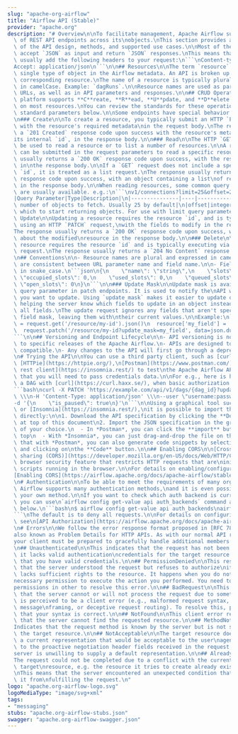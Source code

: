 ```yaml
---
slug: "apache-org-airflow"
title: "Airflow API (Stable)"
provider: "apache.org"
description: "# Overview\n\nTo facilitate management, Apache Airflow supports a range\
  \ of REST API endpoints across its\nobjects.\nThis section provides an overview\
  \ of the API design, methods, and supported use cases.\n\nMost of the endpoints\
  \ accept `JSON` as input and return `JSON` responses.\nThis means that you must\
  \ usually add the following headers to your request:\n```\nContent-type: application/json\n\
  Accept: application/json\n```\n\n## Resources\n\nThe term `resource` refers to a\
  \ single type of object in the Airflow metadata. An API is broken up by its\nendpoint's\
  \ corresponding resource.\nThe name of a resource is typically plural and expressed\
  \ in camelCase. Example: `dagRuns`.\n\nResource names are used as part of endpoint\
  \ URLs, as well as in API parameters and responses.\n\n## CRUD Operations\n\nThe\
  \ platform supports **C**reate, **R**ead, **U**pdate, and **D**elete operations\
  \ on most resources.\nYou can review the standards for these operations and their\
  \ standard parameters below.\n\nSome endpoints have special behavior as exceptions.\n\
  \n### Create\n\nTo create a resource, you typically submit an HTTP `POST` request\
  \ with the resource's required metadata\nin the request body.\nThe response returns\
  \ a `201 Created` response code upon success with the resource's metadata, including\n\
  its internal `id`, in the response body.\n\n### Read\n\nThe HTTP `GET` request can\
  \ be used to read a resource or to list a number of resources.\n\nA resource's `id`\
  \ can be submitted in the request parameters to read a specific resource.\nThe response\
  \ usually returns a `200 OK` response code upon success, with the resource's metadata\
  \ in\nthe response body.\n\nIf a `GET` request does not include a specific resource\
  \ `id`, it is treated as a list request.\nThe response usually returns a `200 OK`\
  \ response code upon success, with an object containing a list\nof resources' metadata\
  \ in the response body.\n\nWhen reading resources, some common query parameters\
  \ are usually available. e.g.:\n```\nv1/connections?limit=25&offset=25\n```\n\n\
  |Query Parameter|Type|Description|\n|---------------|----|-----------|\n|limit|integer|Maximum\
  \ number of objects to fetch. Usually 25 by default|\n|offset|integer|Offset after\
  \ which to start returning objects. For use with limit query parameter.|\n\n###\
  \ Update\n\nUpdating a resource requires the resource `id`, and is typically done\
  \ using an HTTP `PATCH` request,\nwith the fields to modify in the request body.\n\
  The response usually returns a `200 OK` response code upon success, with information\
  \ about the modified\nresource in the response body.\n\n### Delete\n\nDeleting a\
  \ resource requires the resource `id` and is typically executing via an HTTP `DELETE`\
  \ request.\nThe response usually returns a `204 No Content` response code upon success.\n\
  \n## Conventions\n\n- Resource names are plural and expressed in camelCase.\n- Names\
  \ are consistent between URL parameter name and field name.\n\n- Field names are\
  \ in snake_case.\n```json\n{\n    \"name\": \"string\",\n    \"slots\": 0,\n   \
  \ \"occupied_slots\": 0,\n    \"used_slots\": 0,\n    \"queued_slots\": 0,\n   \
  \ \"open_slots\": 0\n}\n```\n\n### Update Mask\n\nUpdate mask is available as a\
  \ query parameter in patch endpoints. It is used to notify the\nAPI which fields\
  \ you want to update. Using `update_mask` makes it easier to update objects\nby\
  \ helping the server know which fields to update in an object instead of updating\
  \ all fields.\nThe update request ignores any fields that aren't specified in the\
  \ field mask, leaving them with\ntheir current values.\n\nExample:\n```\n  resource\
  \ = request.get('/resource/my-id').json()\n  resource['my_field'] = 'new-value'\n\
  \  request.patch('/resource/my-id?update_mask=my_field', data=json.dumps(resource))\n\
  ```\n\n## Versioning and Endpoint Lifecycle\n\n- API versioning is not synchronized\
  \ to specific releases of the Apache Airflow.\n- APIs are designed to be backward\
  \ compatible.\n- Any changes to the API will first go through a deprecation phase.\n\
  \n# Trying the API\n\nYou can use a third party client, such as [curl](https://curl.haxx.se/),\
  \ [HTTPie](https://httpie.org/),\n[Postman](https://www.postman.com/) or [the Insomnia\
  \ rest client](https://insomnia.rest/) to test\nthe Apache Airflow API.\n\nNote\
  \ that you will need to pass credentials data.\n\nFor e.g., here is how to pause\
  \ a DAG with [curl](https://curl.haxx.se/), when basic authorization is used:\n\
  ```bash\ncurl -X PATCH 'https://example.com/api/v1/dags/{dag_id}?update_mask=is_paused'\
  \ \\\n-H 'Content-Type: application/json' \\\n--user \"username:password\" \\\n\
  -d '{\n    \"is_paused\": true\n}'\n```\n\nUsing a graphical tool such as [Postman](https://www.postman.com/)\
  \ or [Insomnia](https://insomnia.rest/),\nit is possible to import the API specifications\
  \ directly:\n\n1. Download the API specification by clicking the **Download** button\
  \ at top of this document\n2. Import the JSON specification in the graphical tool\
  \ of your choice.\n  - In *Postman*, you can click the **import** button at the\
  \ top\n  - With *Insomnia*, you can just drag-and-drop the file on the UI\n\nNote\
  \ that with *Postman*, you can also generate code snippets by selecting a request\
  \ and clicking on\nthe **Code** button.\n\n## Enabling CORS\n\n[Cross-origin resource\
  \ sharing (CORS)](https://developer.mozilla.org/en-US/docs/Web/HTTP/CORS)\nis a\
  \ browser security feature that restricts HTTP requests that are\ninitiated from\
  \ scripts running in the browser.\n\nFor details on enabling/configuring CORS, see\n\
  [Enabling CORS](https://airflow.apache.org/docs/apache-airflow/stable/security/api.html).\n\
  \n# Authentication\n\nTo be able to meet the requirements of many organizations,\
  \ Airflow supports many authentication methods,\nand it is even possible to add\
  \ your own method.\n\nIf you want to check which auth backend is currently set,\
  \ you can use\n`airflow config get-value api auth_backends` command as in the example\
  \ below.\n```bash\n$ airflow config get-value api auth_backends\nairflow.api.auth.backend.basic_auth\n\
  ```\nThe default is to deny all requests.\n\nFor details on configuring the authentication,\
  \ see\n[API Authorization](https://airflow.apache.org/docs/apache-airflow/stable/security/api.html).\n\
  \n# Errors\n\nWe follow the error response format proposed in [RFC 7807](https://tools.ietf.org/html/rfc7807)\n\
  also known as Problem Details for HTTP APIs. As with our normal API responses,\n\
  your client must be prepared to gracefully handle additional members of the response.\n\
  \n## Unauthenticated\n\nThis indicates that the request has not been applied because\
  \ it lacks valid authentication\ncredentials for the target resource. Please check\
  \ that you have valid credentials.\n\n## PermissionDenied\n\nThis response means\
  \ that the server understood the request but refuses to authorize\nit because it\
  \ lacks sufficient rights to the resource. It happens when you do not have the\n\
  necessary permission to execute the action you performed. You need to get the appropriate\n\
  permissions in other to resolve this error.\n\n## BadRequest\n\nThis response means\
  \ that the server cannot or will not process the request due to something\nthat\
  \ is perceived to be a client error (e.g., malformed request syntax, invalid request\
  \ message\nframing, or deceptive request routing). To resolve this, please ensure\
  \ that your syntax is correct.\n\n## NotFound\n\nThis client error response indicates\
  \ that the server cannot find the requested resource.\n\n## MethodNotAllowed\n\n\
  Indicates that the request method is known by the server but is not supported by\
  \ the target resource.\n\n## NotAcceptable\n\nThe target resource does not have\
  \ a current representation that would be acceptable to the user\nagent, according\
  \ to the proactive negotiation header fields received in the request, and the\n\
  server is unwilling to supply a default representation.\n\n## AlreadyExists\n\n\
  The request could not be completed due to a conflict with the current state of the\
  \ target\nresource, e.g. the resource it tries to create already exists.\n\n## Unknown\n\
  \nThis means that the server encountered an unexpected condition that prevented\
  \ it from\nfulfilling the request.\n"
logo: "apache.org-airflow-logo.svg"
logoMediaType: "image/svg+xml"
tags:
- "messaging"
stubs: "apache.org-airflow-stubs.json"
swagger: "apache.org-airflow-swagger.json"
---
```

